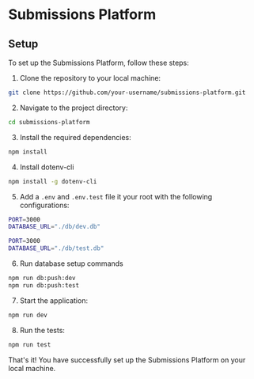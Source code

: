 # Submissions Platform

## Setup

To set up the Submissions Platform, follow these steps:

1. Clone the repository to your local machine:

```bash
git clone https://github.com/your-username/submissions-platform.git
```

2. Navigate to the project directory:

```bash
cd submissions-platform
```

3. Install the required dependencies:

```bash
npm install
```

4. Install dotenv-cli

```bash
npm install -g dotenv-cli
```

5. Add a `.env` and `.env.test` file it your root with the following configurations:

```bash
PORT=3000
DATABASE_URL="./db/dev.db"
```

```bash
PORT=3000
DATABASE_URL="./db/test.db"
```

6. Run database setup commands

```bash
npm run db:push:dev
npm run db:push:test
```

7. Start the application:

```bash
npm run dev
```

8. Run the tests:

```bash
npm run test
```

That's it! You have successfully set up the Submissions Platform on your local machine.
